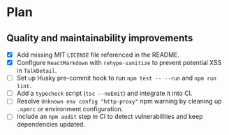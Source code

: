 # Plan

## Quality and maintainability improvements
- [x] Add missing MIT `LICENSE` file referenced in the README.
- [x] Configure `ReactMarkdown` with `rehype-sanitize` to prevent potential XSS in `TalkDetail`.
- [ ] Set up Husky pre-commit hook to run `npm test -- --run` and `npm run lint`.
- [ ] Add a `typecheck` script (`tsc --noEmit`) and integrate it into CI.
- [ ] Resolve `Unknown env config "http-proxy"` npm warning by cleaning up `.npmrc` or environment configuration.
- [ ] Include an `npm audit` step in CI to detect vulnerabilities and keep dependencies updated.
